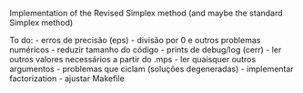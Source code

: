 Implementation of the Revised Simplex method (and maybe the standard Simplex method)

To do:
    - erros de precisão (eps)
    - divisão por 0 e outros problemas numéricos
    - reduzir tamanho do código
    - prints de debug/log (cerr)
    - ler outros valores necessários a partir do .mps
    - ler quaisquer outros argumentos
    - problemas que ciclam (soluções degeneradas)
    - implementar factorization
    - ajustar Makefile

